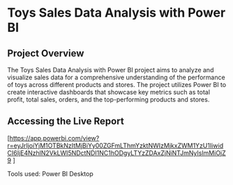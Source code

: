 

# Toys Sales Data Analysis with Power BI

## Project Overview
The Toys Sales Data Analysis with Power BI project aims to analyze and visualize sales data for a comprehensive understanding of the performance of toys across different products and stores. The project utilizes Power BI to create interactive dashboards that showcase key metrics such as total profit, total sales, orders, and the top-performing products and stores.

## Accessing the Live Report

[https://app.powerbi.com/view?r=eyJrIjoiYjM1OTBkNzItMjBiYy00ZGFmLThmYzktNWIzMjkxZWM1YzU1IiwidCI6IjE4NzhlN2VkLWI5NDctNDI1NC1hODgyLTYzZDAxZjNiNTJmNyIsImMiOjZ9
]


Tools used: Power BI Desktop
